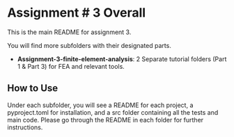 # Assignment # 3 Overall

This is the main README for assignment 3.

You will find more subfolders with their designated parts.
- **Assignment-3-finite-element-analysis**: 2 Separate tutorial folders (Part 1 & Part 3) for FEA and relevant tools.

## How to Use

Under each subfolder, you will see a README for each project, a pyproject.toml for installation, and a src folder containing all the tests and main code. Please go through the README in each folder for further instructions.
